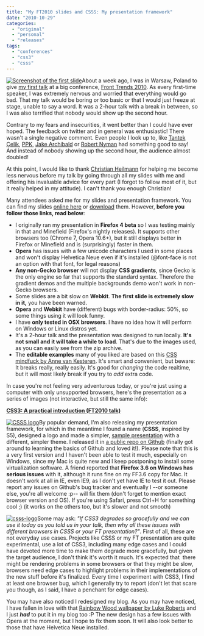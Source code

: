 ```yaml
---
title: "My FT2010 slides and CSSS: My presentation framework"
date: "2010-10-29"
categories: 
  - "original"
  - "personal"
  - "releases"
tags: 
  - "conferences"
  - "css3"
  - "csss"
---
```


[![Screenshot of the first slide](http://lea.verou.me/wp-content/uploads/2010/10/cover-screenshot.png "cover-screenshot")](http://lea.verou.me/wp-content/uploads/2010/10/cover-screenshot.png)About a week ago, I was in Warsaw, Poland to give [my first talk](http://lea.verou.me/2010/08/lea-verou-at-front-trends-2010/) at a big conference, [Front Trends 2010](http://front-trends.com/). As every first-time speaker, I was extremely nervous and worried that everything would go bad. That my talk would be boring or too basic or that I would just freeze at stage, unable to say a word. It was a 2-hour talk with a break in between, so I was also terrified that nobody would show up the second hour.

Contrary to my fears and insecurities, it went better than I could have ever hoped. The feedback on twitter and in general was enthusiastic! There wasn't a single negative comment. Even people I look up to, like [Tantek Çelik](http://twitter.com/#!/t/status/28020396001), [PPK](http://twitter.com/ppk/status/28018480426), [Jake Archibald](http://twitter.com/jaffathecake/status/28016064374) or [Robert Nyman](http://twitter.com/robertnyman/status/28016285089) had something good to say! And instead of nobody showing up the second hour, the audience almost doubled!

At this point, I would like to thank [Christian Heilmann](http://www.wait-till-i.com/2010/10/25/fronttrends2010-in-warsaw-poland-my-impressions-slides-and-audio/) for helping me become less nervous before my talk by going through all my slides with me and offering his invaluable advice for every part (I forgot to follow most of it, but it really helped in my attitude). I can't thank you enough Christian!

Many attendees asked me for my slides and presentation framework. You can find my slides [online here](http://lea.verou.me/ft2010/) or [download](http://lea.verou.me/wp-content/uploads/2010/10/ft2010.zip) them. However, **before you follow those links, read below**:

- I originally ran my presentation in **Firefox 4 beta** so I was testing mainly in that and Minefield (Firefox's nightly releases). It supports other browsers too (Chrome 7, Opera 10.6+), but it still displays better in Firefox or Minefield and is (surprisingly) faster in them.
- **Opera** has issues with a few unicode characters I used in some places and won't display Helvetica Neue even if it's installed (@font-face is not an option with that font, for legal reasons)
- **Any non-Gecko browser** will not display **CSS gradients**, since Gecko is the only engine so far that supports the standard syntax. Therefore the gradient demos and the multiple backgrounds demo won't work in non-Gecko browsers.
- Some slides are a bit slow on **Webkit**. **The first slide is extremely slow in it,** you have been warned.
- **Opera** and **Webkit** have (different) bugs with border-radius: 50%, so some things using it will look funny.
- I have **only tested in OSX browsers**. I have no idea how it will perform on Windows or Linux distros yet.
- It's a 2-hour talk and the presentation was designed to run locally. **It's not small and it will take a while to load**. That's due to the images used, as you can easily see from the zip archive.
- The **editable examples** many of you liked are based on this [CSS mindfuck by Anne van Kesteren](http://annevankesteren.nl/2010/03/css-wg-brainstorming). It's smart and convenient, but beware: It breaks really, really easily. It's good for _changing_ the code realtime, but it will most likely break if you try to _add_ extra code.

In case you're not feeling very adventurous today, or you're just using a computer with only unsupported browsers, here's the presentation as a series of images (not interactive, but still the same info):

**[CSS3: A practical introduction (FT2010 talk)](http://www.slideshare.net/LeaVerou/css3-a-practical-introduction-ft2010-talk "CSS3: A practical introduction (FT2010 talk)")**

[![CSSS logo](http://lea.verou.me/wp-content/uploads/2010/10/logo-small.png "CSSS")](http://lea.verou.me/wp-content/uploads/2010/10/logo-small.png)By popular demand, I'm also releasing my presentation framework, for which in the meantime I found a name (**CSSS**, inspired by S5), designed a logo and made a simpler, [sample presentation](http://lea.verou.me/csss/sample-slideshow.html) with a different, simpler theme. I released it in [a public repo on Github](http://github.com/LeaVerou/CSSS) (finally got around to learning the basics of Github and loved it!). Please note that this is a very first version and I haven't been able to test it much, especially on Windows, since my Mac is quite new and I keep postponing to install some virtualization software. A friend reported that **Firefox 3.6 on Windows has serious issues** with it, although it runs fine on my FF3.6 copy for Mac. It doesn't work at all in IE, even IE9, as I don't yet have IE to test it out. Please report any issues on Github's bug tracker and eventually I --or someone else, you're all welcome :p-- will fix them (don't forget to mention exact browser version and OS). If you're using Safari, press Ctrl+H for something cool ;) (it works on the others too, but it's slower and not smooth)

[![](http://lea.verou.me/wp-content/uploads/2010/10/csss-logo-300x187.jpg "csss-logo")](http://lea.verou.me/wp-content/uploads/2010/10/csss-logo.jpg)Some may ask: _"If CSS3 degrades so gracefully and we can use it today as you told us in your talk, then why all these issues with different browsers in CSSS or your FT presentation?"_. First of all, these are not everyday use cases. Projects like CSSS or my FT presentation are quite experimental, use a lot of CSS3, including many edge cases and I could have devoted more time to make them degrade more gracefully, but given the target audience, I don't think it's worth it much. It's expected that  there might be rendering problems in some browsers or that they might be slow, browsers need edge cases to highlight problems in their implementations of the new stuff before it's finalized. Every time I experiment with CSS3, I find at least one browser bug, which I generally try to report (don't let that scare you though, as I said, I have a penchant for edge cases).

You may have also noticed I redesigned my blog. As you may have noticed, I have fallen in love with that [Rainbow Wood wallpaper by Luke Roberts](http://lukeroberts.us/2008/12/wallpaper-colourful-wood/) and I just **_had_** to put it in my blog too :P The new design has a few issues with Opera at the moment, but I hope to fix them soon. It will also look better to those that have Helvetica Neue installed.
